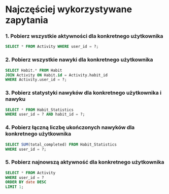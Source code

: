 # Najczęściej wykorzystywane zapytania

### 1. Pobierz wszystkie aktywności dla konkretnego użytkownika
```sql
SELECT * FROM Activity WHERE user_id = ?;
```

### 2. Pobierz wszystkie nawyki dla konkretnego użytkownika
```sql
SELECT Habit.* FROM Habit
JOIN Activity ON Habit.id = Activity.habit_id
WHERE Activity.user_id = ?;
```

### 3. Pobierz statystyki nawyków dla konkretnego użytkownika i nawyku
```sql
SELECT * FROM Habit_Statistics
WHERE user_id = ? AND habit_id = ?;
```

### 4. Pobierz łączną liczbę ukończonych nawyków dla konkretnego użytkownika
```sql
SELECT SUM(total_completed) FROM Habit_Statistics
WHERE user_id = ?;
```

### 5. Pobierz najnowszą aktywność dla konkretnego użytkownika
```sql
SELECT * FROM Activity
WHERE user_id = ?
ORDER BY date DESC
LIMIT 1;
```